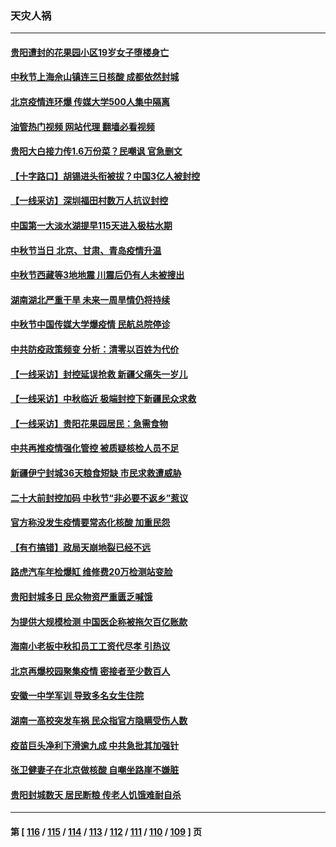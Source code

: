 ### 天灾人祸
---
#### [贵阳遭封的花果园小区19岁女子堕楼身亡](../../pages/ncid280/n13822482.md?09112045) 
#### [中秋节上海佘山镇连三日核酸 成都依然封城](../../pages/ncid280/n13822454.md?09112045) 
#### [北京疫情连环爆 传媒大学500人集中隔离](../../pages/ncid280/n13822014.md?09112045) 
#### [油管热门视频 网站代理 翻墙必看视频](http://209.222.30.114:81/youtube.html?09112045)
#### [贵阳大白接力传1.6万份菜？民嘲讽 官急删文](../../pages/ncid280/n13822015.md?09112045) 
#### [【十字路口】胡锡进头衔被拔？中国3亿人被封控](../../pages/ncid280/n13821707.md?09112045) 
#### [【一线采访】深圳福田村数万人抗议封控](../../pages/ncid280/n13821333.md?09112045) 
#### [中国第一大淡水湖提早115天进入极枯水期](../../pages/ncid280/n13821490.md?09112045) 
#### [中秋节当日 北京、甘肃、青岛疫情升温](../../pages/ncid280/n13821410.md?09112045) 
#### [中秋节西藏等3地地震 川震后仍有人未被搜出](../../pages/ncid280/n13821507.md?09112045) 
#### [湖南湖北严重干旱 未来一周旱情仍将持续](../../pages/ncid280/n13821321.md?09112045) 
#### [中秋节中国传媒大学爆疫情 民航总院停诊](../../pages/ncid280/n13821300.md?09112045) 
#### [中共防疫政策频变 分析：清零以百姓为代价](../../pages/ncid280/n13821105.md?09112045) 
#### [【一线采访】封控延误抢救 新疆父痛失一岁儿](../../pages/ncid280/n13820955.md?09112045) 
#### [【一线采访】中秋临近 极端封控下新疆民众求救](../../pages/ncid280/n13820889.md?09112045) 
#### [【一线采访】贵阳花果园居民：急需食物](../../pages/ncid280/n13820652.md?09112045) 
#### [中共再推疫情强化管控 被质疑核检人员不足](../../pages/ncid280/n13820794.md?09112045) 
#### [新疆伊宁封城36天粮食短缺 市民求救遭威胁](../../pages/ncid280/n13820365.md?09112045) 
#### [二十大前封控加码 中秋节“非必要不返乡”惹议](../../pages/ncid280/n13820090.md?09112045) 
#### [官方称没发生疫情要常态化核酸 加重民怨](../../pages/ncid280/n13820097.md?09112045) 
#### [【有冇搞错】政局天崩地裂已经不远](../../pages/ncid280/n13819619.md?09112045) 
#### [路虎汽车年检爆缸 维修费20万检测站变脸](../../pages/ncid280/n13819981.md?09112045) 
#### [贵阳封城多日 民众物资严重匮乏喊饿](../../pages/ncid280/n13819813.md?09112045) 
#### [为提供大规模检测 中国医企称被拖欠百亿账款](../../pages/ncid280/n13819894.md?09112045) 
#### [海南小老板中秋扣员工工资代尽孝 引热议](../../pages/ncid280/n13819838.md?09112045) 
#### [北京再爆校园聚集疫情 密接者至少数百人](../../pages/ncid280/n13819733.md?09112045) 
#### [安徽一中学军训 导致多名女生住院](../../pages/ncid280/n13819752.md?09112045) 
#### [湖南一高校突发车祸 民众指官方隐瞒受伤人数](../../pages/ncid280/n13819708.md?09112045) 
#### [疫苗巨头净利下滑逾九成 中共急批其加强针](../../pages/ncid280/n13819738.md?09112045) 
#### [张卫健妻子在北京做核酸 自嘲坐路崖不嫌脏](../../pages/ncid280/n13819560.md?09112045) 
#### [贵阳封城数天 居民断粮 传老人饥饿难耐自杀](../../pages/ncid280/n13819504.md?09112045) 

---
#### 第 [ [116](./116.md?09112045) / [115](./115.md?09112045) / [114](./114.md?09112045) / [113](./113.md?09112045) / [112](./112.md?09112045) / [111](./111.md?09112045) / [110](./110.md?09112045) / [109](./109.md?09112045) ] 页
